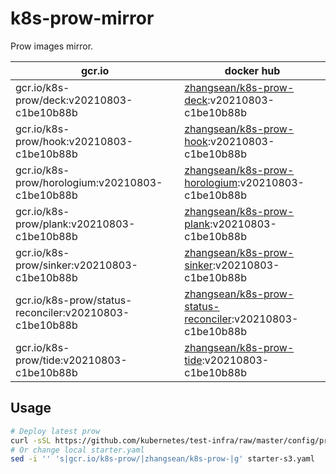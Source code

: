 # k8s-prow-mirror

Prow images mirror.

gcr.io | docker hub
---|---
gcr.io/k8s-prow/deck:v20210803-c1be10b88b | [zhangsean/k8s-prow-deck](https://hub.docker.com/r/zhangsean/k8s-prow-deck):v20210803-c1be10b88b
gcr.io/k8s-prow/hook:v20210803-c1be10b88b | [zhangsean/k8s-prow-hook](https://hub.docker.com/r/zhangsean/k8s-prow-hook):v20210803-c1be10b88b
gcr.io/k8s-prow/horologium:v20210803-c1be10b88b | [zhangsean/k8s-prow-horologium](https://hub.docker.com/r/zhangsean/k8s-prow-horologium):v20210803-c1be10b88b
gcr.io/k8s-prow/plank:v20210803-c1be10b88b | [zhangsean/k8s-prow-plank](https://hub.docker.com/r/zhangsean/k8s-prow-plank):v20210803-c1be10b88b
gcr.io/k8s-prow/sinker:v20210803-c1be10b88b | [zhangsean/k8s-prow-sinker](https://hub.docker.com/r/zhangsean/k8s-prow-sinker):v20210803-c1be10b88b
gcr.io/k8s-prow/status-reconciler:v20210803-c1be10b88b | [zhangsean/k8s-prow-status-reconciler](https://hub.docker.com/r/zhangsean/k8s-prow-status-reconciler):v20210803-c1be10b88b
gcr.io/k8s-prow/tide:v20210803-c1be10b88b | [zhangsean/k8s-prow-tide](https://hub.docker.com/r/zhangsean/k8s-prow-tide):v20210803-c1be10b88b

## Usage

```bash
# Deploy latest prow
curl -sSL https://github.com/kubernetes/test-infra/raw/master/config/prow/cluster/starter-s3.yaml | sed 's|gcr.io/k8s-prow/|zhangsean/k8s-prow-|g' | kubectl apply -f -
# Or change local starter.yaml
sed -i '' 's|gcr.io/k8s-prow/|zhangsean/k8s-prow-|g' starter-s3.yaml
```
